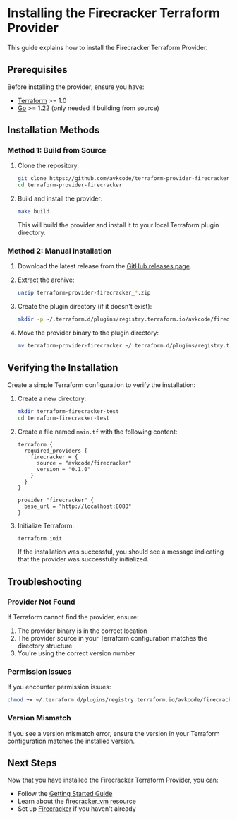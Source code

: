 # Installing the Firecracker Terraform Provider

This guide explains how to install the Firecracker Terraform Provider.

## Prerequisites

Before installing the provider, ensure you have:

- [Terraform](https://www.terraform.io/downloads.html) >= 1.0
- [Go](https://golang.org/doc/install) >= 1.22 (only needed if building from source)

## Installation Methods

### Method 1: Build from Source

1. Clone the repository:
   ```bash
   git clone https://github.com/avkcode/terraform-provider-firecracker.git
   cd terraform-provider-firecracker
   ```

2. Build and install the provider:
   ```bash
   make build
   ```

   This will build the provider and install it to your local Terraform plugin directory.

### Method 2: Manual Installation

1. Download the latest release from the [GitHub releases page](https://github.com/avkcode/terraform-provider-firecracker/releases).

2. Extract the archive:
   ```bash
   unzip terraform-provider-firecracker_*.zip
   ```

3. Create the plugin directory (if it doesn't exist):
   ```bash
   mkdir -p ~/.terraform.d/plugins/registry.terraform.io/avkcode/firecracker/0.1.0/$(go env GOOS)_$(go env GOARCH)
   ```

4. Move the provider binary to the plugin directory:
   ```bash
   mv terraform-provider-firecracker ~/.terraform.d/plugins/registry.terraform.io/avkcode/firecracker/0.1.0/$(go env GOOS)_$(go env GOARCH)/
   ```

## Verifying the Installation

Create a simple Terraform configuration to verify the installation:

1. Create a new directory:
   ```bash
   mkdir terraform-firecracker-test
   cd terraform-firecracker-test
   ```

2. Create a file named `main.tf` with the following content:
   ```hcl
   terraform {
     required_providers {
       firecracker = {
         source = "avkcode/firecracker"
         version = "0.1.0"
       }
     }
   }

   provider "firecracker" {
     base_url = "http://localhost:8080"
   }
   ```

3. Initialize Terraform:
   ```bash
   terraform init
   ```

   If the installation was successful, you should see a message indicating that the provider was successfully initialized.

## Troubleshooting

### Provider Not Found

If Terraform cannot find the provider, ensure:

1. The provider binary is in the correct location
2. The provider source in your Terraform configuration matches the directory structure
3. You're using the correct version number

### Permission Issues

If you encounter permission issues:

```bash
chmod +x ~/.terraform.d/plugins/registry.terraform.io/avkcode/firecracker/0.1.0/$(go env GOOS)_$(go env GOARCH)/terraform-provider-firecracker
```

### Version Mismatch

If you see a version mismatch error, ensure the version in your Terraform configuration matches the installed version.

## Next Steps

Now that you have installed the Firecracker Terraform Provider, you can:

- Follow the [Getting Started Guide](getting-started.md)
- Learn about the [firecracker_vm resource](../resources/vm.md)
- Set up [Firecracker](firecracker-setup.md) if you haven't already
